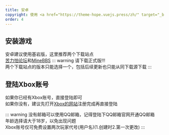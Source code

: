 ```yaml
---
title: 安卓
copyright: 使用 <a href="https://theme-hope.vuejs.press/zh/" target="_blank">VuePress Theme Hope</a> 主题 | Copyleft© 2023 Craft233  <a href="https://icp.gov.moe/?keyword=20232336" target="_blank">萌ICP备20232336号</a>
order: 4
---
```

## 安装游戏 
安卓建议使用基岩版，这里推荐两个下载站点  
[苦力怕论坛](http://mcapks.net/)和[MineBBS](https://mc.minebbs.com/)
::: warning 
请下载正式版!!!   
两个下载站点的版本只能选择一个，包括后续更新也只能从同下载源下载
:::
## 登陆Xbox账号
如果你已经有Xbox账号，直接登陆即可  
如果你没有，建议先打开[Xbox的网站](https://www.xbox.com/zh-CN/live/)注册完成再直接登陆  


::: warning
没有邮箱可以使用QQ邮箱，记得登陆下QQ邮箱官网开通QQ邮箱  
年龄选择请大于18岁，以免出现问题  
Xbox账号仅可免费设置两次玩家代号(用户名)(1.创建时2.第一次更改)
:::